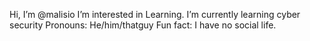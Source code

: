 Hi, I’m @malisio
I’m interested in Learning.
I’m currently learning cyber security
Pronouns: He/him/thatguy
Fun fact: I have no social life.
